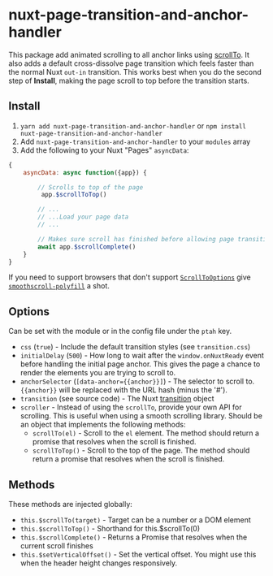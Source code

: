 # nuxt-page-transition-and-anchor-handler

This package add animated scrolling to all anchor links using [scrollTo](https://developer.mozilla.org/en-US/docs/Web/API/Element/scrollTo).  It also adds a default cross-dissolve page transition which feels faster than the normal Nuxt `out-in` transition.  This works best when you do the second step of **Install**, making the page scroll to top before the transition starts.

## Install

1. `yarn add nuxt-page-transition-and-anchor-handler` or `npm install nuxt-page-transition-and-anchor-handler`
1. Add `nuxt-page-transition-and-anchor-handler` to your `modules` array
2. Add the following to your Nuxt "Pages" `asyncData`:
```js
{
	asyncData: async function({app}) {

		// Scrolls to top of the page
		 app.$scrollToTop()

		// ...
		// ...Load your page data
		// ...

		// Makes sure scroll has finished before allowing page transition to start
		await app.$scrollComplete()
	}
}
```

If you need to support browsers that don't support [`ScrollToOptions`](https://caniuse.com/mdn-api_scrolltooptions) give [`smoothscroll-polyfill`](https://github.com/iamdustan/smoothscroll) a shot.

## Options

Can be set with the module or in the config file under the `ptah` key.

- `css` (`true`) - Include the default transition styles (see `transition.css`)
- `initialDelay` (`500`) - How long to wait after the `window.onNuxtReady` event before handling the initial page anchor.  This gives the page a chance to render the elements you are trying to scroll to.
- `anchorSelector` (`[data-anchor={{anchor}}]`) - The selector to scroll to. `{{anchor}}` will be replaced with the URL hash (minus the '#').
- `transition` (see source code) - The Nuxt [transition](https://nuxtjs.org/api/configuration-transition) object
- `scroller` - Instead of using the `scrollTo`, provide your own API for scrolling. This is useful when using a smooth scrolling library.  Should be an object that implements the following methods:
	- `scrollTo(el)` - Scroll to the `el` element. The method should return a promise that resolves when the scroll is finished.
	- `scrollToTop()` - Scroll to the top of the page. The method should return a promise that resolves when the scroll is finished.

## Methods

These methods are injected globally:

- `this.$scrollTo(target)` - Target can be a number or a DOM element
- `this.$scrollToTop()` - Shorthand for this.$scrollTo(0)
- `this.$scrollComplete()` - Returns a Promise that resolves when the current scroll finishes
- `this.$setVerticalOffset()` - Set the vertical offset. You might use this when the header height changes responsively.
